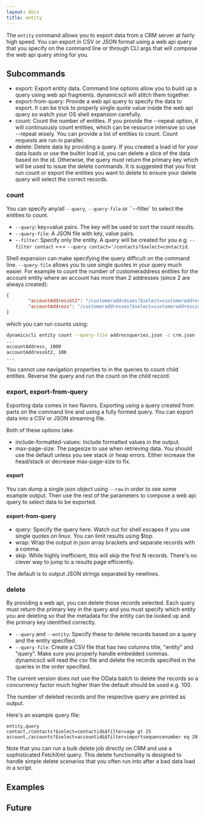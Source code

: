 ```yaml
---
layout: docs
title: entity
---
```


The `entity` command allows you to export data from a CRM server at fairly high speed. You can export in CSV or JSON format using a web api query that you specify on the command line or through CLI args that will compose the web api query string for you.

## Subcommands
* export: Export entity data. Command line options allow you to build up a query using web api fragments. dynamicscli will stitch them together.
* export-from-query: Provide a web api query to specify the data to export. It can be trick to properly single quote value inside the web api query so watch your OS shell expansion carefully.
* count: Count the number of entities. If you provide the --repeat option, it will continuously count entities, which can be resource intensive so use --repeat wisely. You can provide a list of entities to count. Count requests are run in parallel.
* delete: Delete data by providing a query. If you created a load id for your data loads or use the builtin load id, you can delete a slice of the data based on the id. Otherwise, the query must return the primary key which will be used to issue the delete commands. It is suggested that you first run count or export the entities you want to delete to ensure your delete query will select the correct records.

### count
You can specify any/all `--query`, `--query-file` or ``--filter` to select the entities to count.

* `--query`: key=value pairs. The key will be used to sort the count results.
* `--query-file`: A JSON file with key, value pairs.
* `--filter`: Specify only the entity. A query will be created for you e.g. `--filter contact` === `--query contact='/contacts?$select=contactid`.

Shell expansion can make specifying the query difficult on the command line. `--query-file` allows you to use single quotes in your query much easier. For example to count the number of customeraddress entities for the account entity where an account has more than 2 addresses (since 2 are always created):
```json
{
        "accountAddressGt2": "/customeraddresses?$select=customeraddressid&$filter=addressnumber gt 2 and objecttypecode eq 'account'",
        "accountAddress": "/customeraddresses?$select=customeraddressid&$filter=objecttypecode eq 'account'"
}
```
which you can run counts using:
```sh
dynamicscli entity count --query-file addressqueries.json -c crm.json
...
accountAddress, 1000
accountAddressGt2, 100
...
```

You cannot use navigation properties to in the queries to count child entities. Reverse the query and run the count on the child record.

### export, export-from-query
Exporting data comes in two flavors. Exporting using a query created from parts on the command line and using a fully formed query. You can export data into a CSV or JSON streaming file.

Both of these options take:
* include-formatted-values: Include formatted values in the output.
* max-page-size: The pagesize to use when retrieving data. You should use the default unless you see stack or heap errors. Either increase the head/stack or decrease max-page-size to fix.

#### export
You can dump a single json object using `--raw` in order to see some example output. Then use the rest of the parameters to compose a web api query to select data to be exported.

#### export-from-query
* query: Specify the query here. Watch out for shell escapes if you use single quotes on linux. You can limit results using $top.
* wrap: Wrap the output in json array brackets and separate records with a comma. 
* skip: While highly inefficient, this will skip the first N records. There's no clever way to jump to a results page efficiently.

The default is to output JSON strings separated by newlines.

### delete
By providing a web api, you can delete those records selected. Each query must return the primary key in the query and you must specify which entity you are deleting so that the metadata for the entity can be looked up and the primary key identified correctly.

* `--query` and `--entity`: Specify these to delete records based on a query and the entity specified.
* `--query-file`: Create a CSV file that has two columns title, "entity" and "query". Make sure you properly handle embedded commas. dynamicscli will read the csv file and delete the records specified in the queries in the order specified.

The current version does not use the OData batch to delete the records so a concurrency factor much higher than the default should be used e.g. 100.

The number of deleted records and the respective query are printed as output.

Here's an example query file:
```text
entity,query
contact,/contacts?$select=contactid&$filter=age gt 25
account,/accounts?$select=accountid&$filter=importsequencenumber eq 20
```
Note that you can run a bulk delete job directly on CRM and use a sophisticated FetchXml query. This delete functionality is designed to handle simple delete scenarios that you often run into after a bad data load in a script.

## Examples


## Future
